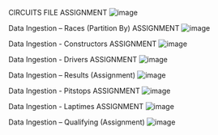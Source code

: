 CIRCUITS FILE ASSIGNMENT
![image](https://github.com/ChandraliSarkar/PySpark-Personal-Project/assets/91789144/653774e9-dac3-4669-85e0-55c7f7941b53)

Data Ingestion – Races (Partition By) ASSIGNMENT
![image](https://github.com/ChandraliSarkar/PySpark-Personal-Project/assets/91789144/e1bd9feb-8fc5-4bb6-a4ce-997ab906f10a)

Data Ingestion - Constructors ASSIGNMENT
![image](https://github.com/ChandraliSarkar/PySpark-Personal-Project/assets/91789144/72809e68-f94d-412a-a45c-3c815b3ce5d2)

Data Ingestion - Drivers ASSIGNMENT
![image](https://github.com/ChandraliSarkar/PySpark-Personal-Project/assets/91789144/0ff757db-57e3-4a80-87ff-f80d6ef14acc)

Data Ingestion – Results (Assignment)
![image](https://github.com/ChandraliSarkar/PySpark-Personal-Project/assets/91789144/378db4d1-e0ac-4a89-99f3-5c2f92c729de)

Data Ingestion - Pitstops ASSIGNMENT
![image](https://github.com/ChandraliSarkar/PySpark-Personal-Project/assets/91789144/bf2afb56-cfd2-486b-93dd-81ae8b283095)

Data Ingestion - Laptimes ASSIGNMENT
![image](https://github.com/ChandraliSarkar/PySpark-Personal-Project/assets/91789144/65a385a5-e398-4292-bfd4-ba223ea8e6e3)

Data Ingestion – Qualifying (Assignment)
![image](https://github.com/ChandraliSarkar/PySpark-Personal-Project/assets/91789144/ef12eb5a-691a-4a46-b6b2-1df262f84ba0)






